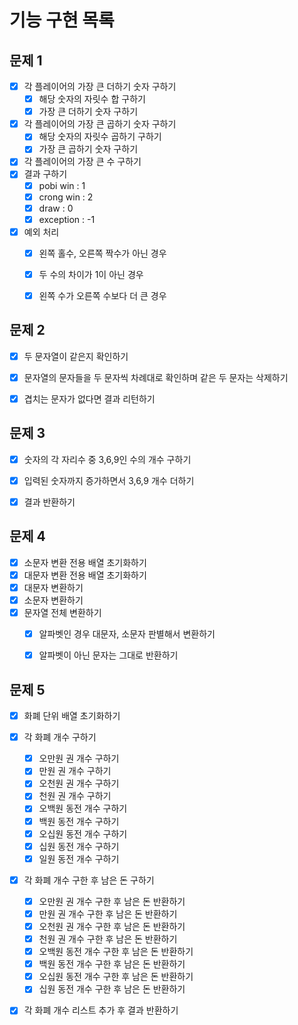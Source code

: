 # 기능 구현 목록

## 문제 1
- [x] 각 플레이어의 가장 큰 더하기 숫자 구하기
  - [x] 해당 숫자의 자릿수 합 구하기
  - [x] 가장 큰 더하기 숫자 구하기

- [x] 각 플레이어의 가장 큰 곱하기 숫자 구하기
  - [x] 해당 숫자의 자릿수 곱하기 구하기
  - [x] 가장 큰 곱하기 숫자 구하기

- [x] 각 플레이어의 가장 큰 수 구하기
- [x] 결과 구하기
  - [x] pobi win : 1
  - [x] crong win : 2
  - [x] draw : 0
  - [x] exception : -1

- [x] 예외 처리
  - [x] 왼쪽 홀수, 오른쪽 짝수가 아닌 경우
  - [x] 두 수의 차이가 1이 아닌 경우
  - [x] 왼쪽 수가 오른쪽 수보다 더 큰 경우


## 문제 2
- [x] 두 문자열이 같은지 확인하기
- [x] 문자열의 문자들을 두 문자씩 차례대로 확인하며 같은 두 문자는 삭제하기
- [x] 겹치는 문자가 없다면 결과 리턴하기


## 문제 3
- [x] 숫자의 각 자리수 중 3,6,9인 수의 개수 구하기
- [x] 입력된 숫자까지 증가하면서 3,6,9 개수 더하기
- [x] 결과 반환하기


## 문제 4
- [x] 소문자 변환 전용 배열 초기화하기
- [x] 대문자 변환 전용 배열 초기화하기
- [x] 대문자 변환하기
- [x] 소문자 변환하기
- [x] 문자열 전체 변환하기
  - [x] 알파벳인 경우 대문자, 소문자 판별해서 변환하기
  - [x] 알파벳이 아닌 문자는 그대로 반환하기


## 문제 5
- [x] 화폐 단위 배열 초기화하기

- [x] 각 화폐 개수 구하기
  - [x] 오만원 권 개수 구하기
  - [x] 만원 권 개수 구하기
  - [x] 오천원 권 개수 구하기
  - [x] 천원 권 개수 구하기
  - [x] 오백원 동전 개수 구하기
  - [x] 백원 동전 개수 구하기
  - [x] 오십원 동전 개수 구하기
  - [x] 십원 동전 개수 구하기
  - [x] 일원 동전 개수 구하기

- [x] 각 화폐 개수 구한 후 남은 돈 구하기
  - [x] 오만원 권 개수 구한 후 남은 돈 반환하기
  - [x] 만원 권 개수 구한 후 남은 돈 반환하기
  - [x] 오천원 권 개수 구한 후 남은 돈 반환하기
  - [x] 천원 권 개수 구한 후 남은 돈 반환하기
  - [x] 오백원 동전 개수 구한 후 남은 돈 반환하기
  - [x] 백원 동전 개수 구한 후 남은 돈 반환하기
  - [x] 오십원 동전 개수 구한 후 남은 돈 반환하기
  - [x] 십원 동전 개수 구한 후 남은 돈 반환하기

- [x] 각 화폐 개수 리스트 추가 후 결과 반환하기